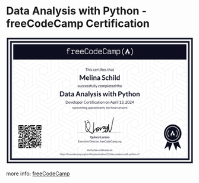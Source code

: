 # Data Analysis with Python - freeCodeCamp Certification

[![certification](/Certification.png)](https://www.freecodecamp.org/certification/melina412/data-analysis-with-python-v7)

more info: [freeCodeCamp](https://www.freecodecamp.org/learn/data-analysis-with-python/)
